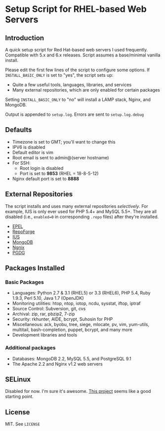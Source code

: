 Setup Script for RHEL-based Web Servers
=======================================

Introduction
------------

A quick setup script for Red Hat-based web servers I used frequently.
Compatible with 5.x and 6.x releases. Script assumes a base/minimal
vanilla install.

Please edit the first few lines of the script to configure some options.
If `INSTALL_BASIC_ONLY` is set to "yes", the script sets up:

* Quite a few useful tools, languages, libraries, and services
* Many external repositories, which are only enabled for certain packages

Setting `INSTALL_BASIC_ONLY` to "no" will install a LAMP stack, Nginx,
and MongoDB.

Output is appended to `setup.log`. Errors are sent to `setup.log.debug`

Defaults
--------

* Timezone is set to GMT; you'll want to change this
* IPV6 is disabled
* Default editor is vim
* Root email is sent to admin@(server hostname)
* For SSH:
    * Root login is disabled
    * Port is set to **9853** (RHEL = 18-8-5-12)
* Nginx default port is set to **8888**

External Repositories
---------------------

The script installs and uses many external repositories *selectively*.
For example, IUS is only ever used for PHP 5.4+ and MySQL 5.5+. They are
all disabled (i.e., `enabled=0` in corresponding `.repo` files) after
they're installed.

* [EPEL](http://fedoraproject.org/wiki/EPEL)
* [RepoForge](http://repoforge.org/)
* [IUS](http://iuscommunity.org/pages/About.html)
* [MongoDB](http://docs.mongodb.org/manual/tutorial/install-mongodb-on-redhat-centos-or-fedora-linux/)
* [Ngnix](http://nginx.org/en/download.html)
* [PGDG](http://wiki.postgresql.org/wiki/RPM_Installation)

Packages Installed
------------------

### Basic Packages

* Languages: Python 2.7 & 3.1 (RHEL5) or 3.3 (RHEL6), PHP 5.4, Ruby 1.9.3, Perl 5.10,
    Java 1.7 (OpenJDK)
* Monitoring utilities: htop, ntop, iotop, ncdu, sysstat, iftop,
    iptraf
* Source Control: Subversion, git, cvs
* Archival: zip, rar, pbzip2, 7-zip
* Security: rkhunter, AIDE, bcrypt, Suhosin for PHP
* Miscellaneous: ack, byobu, tree, siege, mlocate, pv, vim, yum-utils,
    multitail, bash-completion, puppet, bcrypt, and many more
* Development libraries and tools

### Additional packages

* Databases: MongoDB 2.2, MySQL 5.5, and PostgreSQL 9.1
* The Apache 2.2 and Nginx v1.2 web servers

SELinux
-------

Disabled for now. I'm sure it's awesome. [This project](https://github.com/nmoureyii/centos-setup) seems like a
good starting point.

License
-------

MIT. See `LICENSE`

